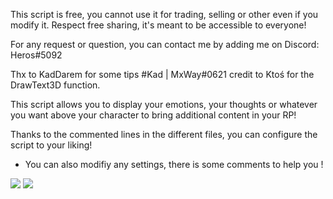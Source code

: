 This script is free, you cannot use it for trading, selling or other even if you modify it.
Respect free sharing, it's meant to be accessible to everyone!

For any request or question, you can contact me by adding me on Discord: Heros#5092

Thx to KadDarem for some tips #Kad | MxWay#0621
credit to Ktoś for the DrawText3D function.


This script allows you to display your emotions, your thoughts or whatever you want above your character to bring additional content in your RP!

Thanks to the commented lines in the different files, you can configure the script to your liking!

- You can also modifiy any settings, there is some comments to help you !
<img src=https://zupimages.net/up/23/16/ajz6.png>


<img src=https://zupimages.net/up/23/16/h1vv.png>
